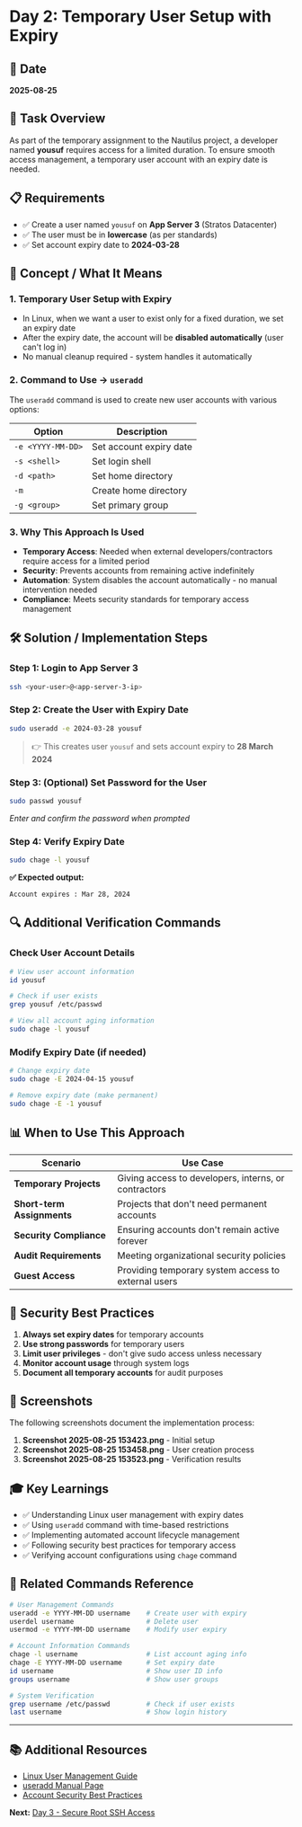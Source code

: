 # Day 2: Temporary User Setup with Expiry

## 📅 Date
**2025-08-25**

## 🎯 Task Overview

As part of the temporary assignment to the Nautilus project, a developer named **yousuf** requires access for a limited duration. To ensure smooth access management, a temporary user account with an expiry date is needed.

## 📋 Requirements

- ✅ Create a user named `yousuf` on **App Server 3** (Stratos Datacenter)
- ✅ The user must be in **lowercase** (as per standards)
- ✅ Set account expiry date to **2024-03-28**

## 🧠 Concept / What It Means

### 1. Temporary User Setup with Expiry
- In Linux, when we want a user to exist only for a fixed duration, we set an expiry date
- After the expiry date, the account will be **disabled automatically** (user can't log in)
- No manual cleanup required - system handles it automatically

### 2. Command to Use → `useradd`
The `useradd` command is used to create new user accounts with various options:

| Option | Description |
|--------|-------------|
| `-e <YYYY-MM-DD>` | Set account expiry date |
| `-s <shell>` | Set login shell |
| `-d <path>` | Set home directory |
| `-m` | Create home directory |
| `-g <group>` | Set primary group |

### 3. Why This Approach Is Used
- **Temporary Access**: Needed when external developers/contractors require access for a limited period
- **Security**: Prevents accounts from remaining active indefinitely
- **Automation**: System disables the account automatically - no manual intervention needed
- **Compliance**: Meets security standards for temporary access management

## 🛠️ Solution / Implementation Steps

### Step 1: Login to App Server 3
```bash
ssh <your-user>@<app-server-3-ip>
```

### Step 2: Create the User with Expiry Date
```bash
sudo useradd -e 2024-03-28 yousuf
```

> 👉 This creates user `yousuf` and sets account expiry to **28 March 2024**

### Step 3: (Optional) Set Password for the User
```bash
sudo passwd yousuf
```
*Enter and confirm the password when prompted*

### Step 4: Verify Expiry Date
```bash
sudo chage -l yousuf
```

**✅ Expected output:**
```
Account expires : Mar 28, 2024
```

## 🔍 Additional Verification Commands

### Check User Account Details
```bash
# View user account information
id yousuf

# Check if user exists
grep yousuf /etc/passwd

# View all account aging information
sudo chage -l yousuf
```

### Modify Expiry Date (if needed)
```bash
# Change expiry date
sudo chage -E 2024-04-15 yousuf

# Remove expiry date (make permanent)
sudo chage -E -1 yousuf
```

## 📊 When to Use This Approach

| Scenario | Use Case |
|----------|----------|
| **Temporary Projects** | Giving access to developers, interns, or contractors |
| **Short-term Assignments** | Projects that don't need permanent accounts |
| **Security Compliance** | Ensuring accounts don't remain active forever |
| **Audit Requirements** | Meeting organizational security policies |
| **Guest Access** | Providing temporary system access to external users |

## 🔐 Security Best Practices

1. **Always set expiry dates** for temporary accounts
2. **Use strong passwords** for temporary users
3. **Limit user privileges** - don't give sudo access unless necessary
4. **Monitor account usage** through system logs
5. **Document all temporary accounts** for audit purposes

## 📸 Screenshots

The following screenshots document the implementation process:

1. **Screenshot 2025-08-25 153423.png** - Initial setup
2. **Screenshot 2025-08-25 153458.png** - User creation process  
3. **Screenshot 2025-08-25 153523.png** - Verification results

## 🎓 Key Learnings

- ✅ Understanding Linux user management with expiry dates
- ✅ Using `useradd` command with time-based restrictions
- ✅ Implementing automated account lifecycle management
- ✅ Following security best practices for temporary access
- ✅ Verifying account configurations using `chage` command

## 🔗 Related Commands Reference

```bash
# User Management Commands
useradd -e YYYY-MM-DD username    # Create user with expiry
userdel username                  # Delete user
usermod -e YYYY-MM-DD username    # Modify user expiry

# Account Information Commands
chage -l username                 # List account aging info
chage -E YYYY-MM-DD username      # Set expiry date
id username                       # Show user ID info
groups username                   # Show user groups

# System Verification
grep username /etc/passwd         # Check if user exists
last username                     # Show login history
```

---

## 📚 Additional Resources

- [Linux User Management Guide](https://www.linux.org/docs/)
- [useradd Manual Page](https://man7.org/linux/man-pages/man8/useradd.8.html)
- [Account Security Best Practices](https://www.cyberciti.biz/tips/)

**Next:** [Day 3 - Secure Root SSH Access](../Day-3/)

